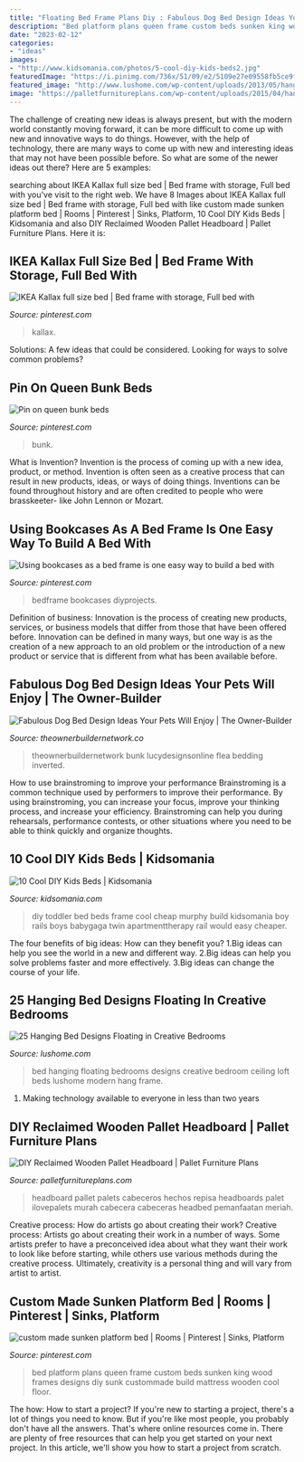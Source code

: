 ```yaml
---
title: "Floating Bed Frame Plans Diy : Fabulous Dog Bed Design Ideas Your Pets Will Enjoy"
description: "Bed platform plans queen frame custom beds sunken king wood frames designs diy sunk custommade build mattress wooden cool floor"
date: "2023-02-12"
categories:
- "ideas"
images:
- "http://www.kidsomania.com/photos/5-cool-diy-kids-beds2.jpg"
featuredImage: "https://i.pinimg.com/736x/51/09/e2/5109e27e09558fb5ce9f3e7401eb4522.jpg"
featured_image: "http://www.lushome.com/wp-content/uploads/2013/05/hanging-bed-designs-modern-bedroom-design-ideas-11.jpg"
image: "https://palletfurnitureplans.com/wp-content/uploads/2015/04/handmade-rustic-wooden-pallet-headboard.jpg"
---
```



The challenge of creating new ideas is always present, but with the modern world constantly moving forward, it can be more difficult to come up with new and innovative ways to do things. However, with the help of technology, there are many ways to come up with new and interesting ideas that may not have been possible before. So what are some of the newer ideas out there? Here are 5 examples: 

	

		
searching about IKEA Kallax full size bed | Bed frame with storage, Full bed with you've visit to the right web. We have 8 Images about IKEA Kallax full size bed | Bed frame with storage, Full bed with like custom made sunken platform bed | Rooms | Pinterest | Sinks, Platform, 10 Cool DIY Kids Beds | Kidsomania and also DIY Reclaimed Wooden Pallet Headboard | Pallet Furniture Plans. Here it is:
		
    
## IKEA Kallax Full Size Bed | Bed Frame With Storage, Full Bed With

<img loading=lazy src="https://i.pinimg.com/736x/51/09/e2/5109e27e09558fb5ce9f3e7401eb4522.jpg" onerror="this.onerror=null;this.src='https://tse4.mm.bing.net/th?id=OIP.KMsTfRF61M9K5og7Zer_VwHaLH&amp;pid=15.1';" alt="IKEA Kallax full size bed | Bed frame with storage, Full bed with">

_Source: pinterest.com_

>kallax. 

	

Solutions: A few ideas that could be considered.
Looking for ways to solve common problems?

    
## Pin On Queen Bunk Beds

<img loading=lazy src="https://i.pinimg.com/736x/48/d6/e4/48d6e46760cd1a016131bcd6071fef80--loft-bed-frame-loft-beds.jpg" onerror="this.onerror=null;this.src='https://tse2.mm.bing.net/th?id=OIP.hwpSckZdFvQ9SHlQfTDidQHaJ3&amp;pid=15.1';" alt="Pin on queen bunk beds">

_Source: pinterest.com_

>bunk. 

	

What is Invention?
Invention is the process of coming up with a new idea, product, or method. Invention is often seen as a creative process that can result in new products, ideas, or ways of doing things. Inventions can be found throughout history and are often credited to people who were brasskeeter- like John Lennon or Mozart.

    
## Using Bookcases As A Bed Frame Is One Easy Way To Build A Bed With

<img loading=lazy src="https://i.pinimg.com/736x/72/30/df/7230df3797127e87d9ce33a3dfb717b9.jpg" onerror="this.onerror=null;this.src='https://tse4.mm.bing.net/th?id=OIP.k_wWuYZGscYnAR0FXR3AcQHaLH&amp;pid=15.1';" alt="Using bookcases as a bed frame is one easy way to build a bed with">

_Source: pinterest.com_

>bedframe bookcases diyprojects. 

	

Definition of business:
Innovation is the process of creating new products, services, or business models that differ from those that have been offered before. Innovation can be defined in many ways, but one way is as the creation of a new approach to an old problem or the introduction of a new product or service that is different from what has been available before.

    
## Fabulous Dog Bed Design Ideas Your Pets Will Enjoy | The Owner-Builder

<img loading=lazy src="https://theownerbuildernetwork.co/wp-content/uploads/2015/04/Dog-Bed-Design-Ideas01.jpg" onerror="this.onerror=null;this.src='https://tse2.mm.bing.net/th?id=OIP.DRhKh_YC33IFJpBH34BP_gHaJ4&amp;pid=15.1';" alt="Fabulous Dog Bed Design Ideas Your Pets Will Enjoy | The Owner-Builder">

_Source: theownerbuildernetwork.co_

>theownerbuildernetwork bunk lucydesignsonline flea bedding inverted. 

	

How to use brainstroming to improve your performance
Brainstroming is a common technique used by performers to improve their performance. By using brainstroming, you can increase your focus, improve your thinking process, and increase your efficiency. Brainstroming can help you during rehearsals, performance contests, or other situations where you need to be able to think quickly and organize thoughts.

    
## 10 Cool DIY Kids Beds | Kidsomania

<img loading=lazy src="http://www.kidsomania.com/photos/5-cool-diy-kids-beds2.jpg" onerror="this.onerror=null;this.src='https://tse1.mm.bing.net/th?id=OIP.f2fDIvgX-DD6_a7kCNMagwAAAA&amp;pid=15.1';" alt="10 Cool DIY Kids Beds | Kidsomania">

_Source: kidsomania.com_

>diy toddler bed beds frame cool cheap murphy build kidsomania boy rails boys babygaga twin apartmenttherapy rail would easy cheaper. 

	

The four benefits of big ideas: How can they benefit you?
1.Big ideas can help you see the world in a new and different way.
2.Big ideas can help you solve problems faster and more effectively.
3.Big ideas can change the course of your life.

    
## 25 Hanging Bed Designs Floating In Creative Bedrooms

<img loading=lazy src="http://www.lushome.com/wp-content/uploads/2013/05/hanging-bed-designs-modern-bedroom-design-ideas-11.jpg" onerror="this.onerror=null;this.src='https://tse3.mm.bing.net/th?id=OIP.INCHOadKbvOPqbrKTRdsvQHaHz&amp;pid=15.1';" alt="25 Hanging Bed Designs Floating in Creative Bedrooms">

_Source: lushome.com_

>bed hanging floating bedrooms designs creative bedroom ceiling loft beds lushome modern hang frame. 

	

1. Making technology available to everyone in less than two years 

    
## DIY Reclaimed Wooden Pallet Headboard | Pallet Furniture Plans

<img loading=lazy src="https://palletfurnitureplans.com/wp-content/uploads/2015/04/handmade-rustic-wooden-pallet-headboard.jpg" onerror="this.onerror=null;this.src='https://tse2.mm.bing.net/th?id=OIP.pg0czaS-RFbu1lHXGsBk9wHaJ4&amp;pid=15.1';" alt="DIY Reclaimed Wooden Pallet Headboard | Pallet Furniture Plans">

_Source: palletfurnitureplans.com_

>headboard pallet palets cabeceros hechos repisa headboards palet ilovepalets murah cabecera cabeceras headbed pemanfaatan meriah. 

	

Creative process: How do artists go about creating their work?
Creative process: Artists go about creating their work in a number of ways. Some artists prefer to have a preconceived idea about what they want their work to look like before starting, while others use various methods during the creative process. Ultimately, creativity is a personal thing and will vary from artist to artist.

    
## Custom Made Sunken Platform Bed | Rooms | Pinterest | Sinks, Platform

<img loading=lazy src="https://s-media-cache-ak0.pinimg.com/736x/46/9e/e5/469ee57bd200eec0297384abf472819f--platform-bed-plans-wood-platform-bed.jpg" onerror="this.onerror=null;this.src='https://tse3.mm.bing.net/th?id=OIP.Ph9-qVhUAtiJ8tvztDwQPAHaFj&amp;pid=15.1';" alt="custom made sunken platform bed | Rooms | Pinterest | Sinks, Platform">

_Source: pinterest.com_

>bed platform plans queen frame custom beds sunken king wood frames designs diy sunk custommade build mattress wooden cool floor. 

	

The how: How to start a project?
If you're new to starting a project, there's a lot of things you need to know. But if you're like most people, you probably don't have all the answers. That's where online resources come in. There are plenty of free resources that can help you get started on your next project. In this article, we'll show you how to start a project from scratch.

